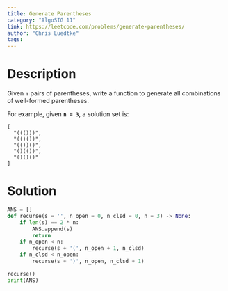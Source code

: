 ```yaml
---
title: Generate Parentheses
category: "AlgoSIG 11"
link: https://leetcode.com/problems/generate-parentheses/
author: "Chris Luedtke"
tags:
---
```


# Description

Given **`n`** pairs of parentheses, write a function to generate all combinations of well-formed parentheses.

For example, given **`n = 3`**, a solution set is:
```
[
  "((()))",
  "(()())",
  "(())()",
  "()(())",
  "()()()"
]
```


# Solution

```python
ANS = []
def recurse(s = '', n_open = 0, n_clsd = 0, n = 3) -> None:
    if len(s) == 2 * n:
        ANS.append(s)
        return
    if n_open < n:
        recurse(s + '(', n_open + 1, n_clsd)
    if n_clsd < n_open:
        recurse(s + ')', n_open, n_clsd + 1)

recurse()
print(ANS)
```
